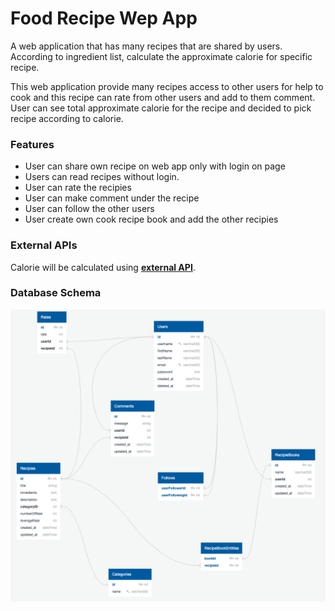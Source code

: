 # Food Recipe Wep App

A web application that has many recipes that are shared by users. According to ingredient list, calculate the approximate calorie for specific recipe.

This web application provide many recipes access to other users for help to cook and this recipe can rate from other users and add to them comment. User can see total approximate calorie for the recipe and decided to pick recipe according to calorie.

### Features

-   User can share own recipe on web app only with login on page
-   Users can read recipes without login.
-   User can rate the recipies
-   User can make comment under the recipe
-   User can follow the other users
-   User create own cook recipe book and add the other recipies

### External APIs

Calorie will be calculated using **[external API](https://api-ninjas.com/api/nutrition)**.

### Database Schema

![Database Diagram](app/static/images/diagram.png)
